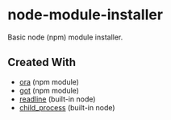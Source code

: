 # node-module-installer
Basic node (npm) module installer.

## Created With
- [ora](https://npmjs.com/ora) (npm module)
- [got](https://npmjs.com/got) (npm module)
- [readline](https://nodejs.org/api/readline.html) (built-in node)
- [child_process](https://nodejs.org/api/child_process.html) (built-in node)
